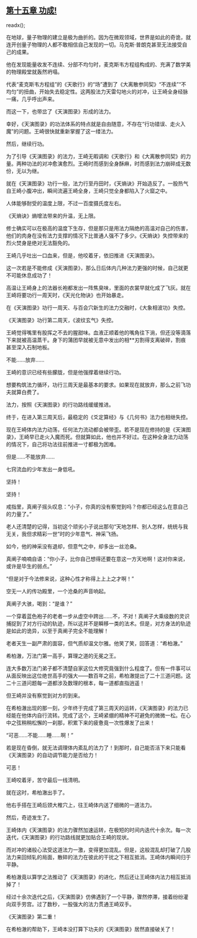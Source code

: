 ## [第十五章 功成!](https://www.xxbiquge.com/11_11207/5463438.html)
readx();

  在地球，量子物理的建立是极为曲折的。因为在微观领域，世界是如此的奇诡，就连开创量子物理的人都不敢相信自己发现的一切。马克斯·普朗克甚至无法接受自己的成果。

  他在发现能量收发不连续、分部不均匀时，麦克斯韦方程组构成的、充满了数学美的物理殿堂就轰然坍塌。

  代表“麦克斯韦方程组”的《天歌行》的“场”遭到了《大离散参同契》“不连续”“不均匀”的扭曲，开始失去稳定性。这两股法力天雷勾地火的对冲，让王崎全身经脉一痛，几乎呼出声来。

  而这一下，也带岔了《天演图录》形成的法力。

  幸好，《天演图录》的功法体系的特点就是自由随意，不存在“行功错误、走火入魔”的问题。王崎很快就重新掌握了这一缕法力。

  然后，继续行功。

  为了引导《天演图录》的法力，王崎无暇调和《天歌行》和《大离散参同契》的力量。两种功法的对冲愈演愈烈。王崎时而感到全身酥麻，时而感到法力崩碎成无数份，无以为继。

  就在《天演图录》功行一般，法力行至丹田时，《天熵诀》开始造反了。一股热气自王崎小腹冲出，瞬间流遍王崎全身，王崎只觉全身都陷入了火窟之中。

  人体能够耐受的温度上限，不过一百度摄氏度左右。

  《天熵诀》熵增法带来的升温，无上限。

  修士确实可以在极高的温度下生存，但是那只是用法力隔绝的高温对自己的伤害，他们的肉身在没有法力支撑的情况下比普通人强不了多少。《天熵诀》失控带来的烈火焚身是绝对无法豁免的。

  王崎几乎吐出一口血来，但是，他咬着牙，依旧推进《天演图录》。

  这一次若是不能修成《天演图录》，那么日后体内几种法力更强的时候，自己就更不可能休息成功了！

  高温让王崎身上的法器长袍都发出一阵焦臭味，里面的衣裳早就化成了飞灰。就在王崎将要功行一周天时，《天光化物诀》也开始暴走。

  在《天演图录》功行一周天、与百会穴新生的法力交融时，《大象相波功》失控。

  《天演图录》功行第二周天，《波纹玄气》失控。

  王崎觉得嘴里有股挥之不去的腥甜味。血液正顺着他的嘴角往下淌，但还没等滴落下来就被高温蒸干。身下的蒲团早就被无意中发出的相**刃割得支离破碎，割痕甚至深入石制地板。

  不能……放弃……

  王崎的意识已经有些朦胧，但是他强撑着继续行功。

  想要构筑法力循环，功行三周天是最基本的要求。如果现在就放弃，那么之前飞功夫就算白费了。

  法力，按照《天演图录》的行功路线缓缓推进。

  终于，在进入第三周天后，最稳定的《爻定算经》与《几何书》法力也相继失控。

  现在王崎体内法力动荡，任何法力流动都会被带歪。若不是现在修持的是《天演图录》，王崎早已走火入魔而死。但就算如此，他也并不好过。在这种全身法力动荡的情况下，自己将功法往前推进一寸都极为困难。

  但是……不能放弃……

  七窍流血的少年发出一身低吼。

  坚持！

  坚持！

  戒指里，真阐子摇头叹息：“小子，你真的没有察觉到吗？你都已经这么在意自己的力量了。”

  老人还清楚的记得，当初这个顽劣小子说出那句“天地怎样、别人怎样，统统与我无关，我但求精彩一世”时的少年意气、神采飞扬。

  如今，他的神采没有退却，但意气之中，却多出一丝沧桑。

  真阐子喃喃自语：“你小子，比你自己想得还要在意这一方天地啊！这对你来说，或许是毕生的弱点。”

  “但是对于今法修来说，这种心性才称得上上上之才啊！”

  空无一人的传功殿里，一个沧桑的声音响起。

  真阐子大骇，喝到：“是谁？”

  一个穿着蓝色袍子的老者一步从虚空中跨出……不，不对！真阐子大乘级数的灵识捕捉到了对方行动的轨迹，所以这并不是瞬移一类的法术。但是，对方身法的轨迹是如此的诡异，以至于真阐子完全不能理解！

  老者天生一副严肃的面容，但气质却温文尔雅。他笑了笑，回答道：“希柏澈。”

  希柏澈，万法门第一高手，算理之道的无冕之王。

  连大多数万法门弟子都不清楚自家这位大修究竟强到什么程度了。但有一件事可以从面反映出这位绝世高手的强大——数百年之前，希柏澈提出了二十三道问题。这二十三道问题每一道都涉及数理的根本，每一道都直指逍遥！

  但王崎并没有察觉到对方的到来。

  在希柏澈出现的那一刻，少年终于完成了第三周天的运转，《天演图录》的法力已经能在他体内自行流转。完成了这个，王崎紧绷的精神不可避免的微微一松。在心中之弦稍稍松懈的一刹那，积累下来的疲惫竟一次性爆发了出来！

  “可恶……不能……睡……啊！”

  若是现在昏倒，就无法调理体内紊乱的法力了！到那时，自己能否活下来只能看《天演图录》的自动调节能力是否给力！

  可恶！

  王崎咬着牙，苦守最后一线清明。

  就在这时，希柏澈出手了。

  他右手搭在王崎后颈大椎穴上，往王崎体内送了细微的一道法力。

  然后，奇迹发生了。

  王崎体内《天演图录》的法力骤然加速运转，在极短的时间内迭代十余次。每一次迭代，《天演图录》的行功路线就更加贴合王崎的现状。

  而对冲的诸般心法受这道法力一激，变得更加混乱。但是，这般混乱却打破了几股法力来回倾轧的局面，散碎的法力在彼此的干扰之下相互抵消。王崎体内瞬间归于平静。

  希柏澈竟以算学之法推动了《天演图录》的进化，然后还让王崎体内法力相互抵消掉了！

  经过十余次迭代之后，《天演图录》仿佛遇到了一个平静，骤然停滞，接着纷纷灌向双手劳宫。过了数秒，一股强大的法力贯通王崎双手。

  《天演图录》第二重！

  在希柏澈的帮助下，王崎本没打算下功夫的《天演图录》居然直接破关了！
